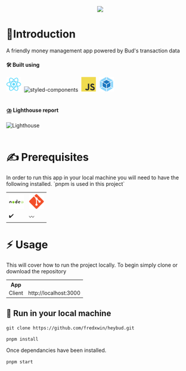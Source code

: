 <div id="header" align="center">
   <img src="https://thewealthmosaic.s3.amazonaws.com/media/Logo_Bud_transparant.png" width="300"/> 
</div>
<div id="intro">
   <h1>
      📖Introduction
   </h1>
   <p>
      A friendly money management app powered by Bud's transaction data
   </p>
</div>
<div id="intro">
   <h4>🛠️ Built using</h4>
   <img src="https://github.com/devicons/devicon/blob/master/icons/react/react-original.svg" title="React" alt="React" width="40" height="40"/>&nbsp;
   <img src="https://styled-components.com/logo.png" title="styled-components" alt="styled-components" width="40" height="40"/>&nbsp;
   <img src="https://github.com/devicons/devicon/blob/master/icons/javascript/javascript-original.svg" title="JavaScript" alt="JavaScript" width="40" height="40"/>&nbsp;
   <img src="https://github.com/devicons/devicon/blob/master/icons/webpack/webpack-original.svg" title="NodeJS" alt="Webpack" width="40" height="40"/>&nbsp;
</div>

<div>
   <br />
   <h4>⛈️ Lighthouse report </h4>
   <img src="https://heybud-app.s3.eu-west-2.amazonaws.com/report.PNG" title="Lighthouse" alt="Lighthouse"/>
</div>

<br />
<div id="prerequisites">
   <h1> ✍️ Prerequisites</h1>
   <p>In order to run this app in your local machine you will need to have the following installed. `pnpm is used in this project`</p>
   <table>
      <tr>
         <th><img src="https://github.com/devicons/devicon/blob/master/icons/nodejs/nodejs-original-wordmark.svg" href="https://nodejs.org/en/" title="NodeJS" alt="NodeJS" width="40" height="40"/></th>
         <th><img href="https://git-scm.com/" src="https://github.com/devicons/devicon/blob/master/icons/git/git-original.svg" title="Git" alt="Git" width="40" height="40"/></th>
      </tr>
      <tr>
         <td>✔️</td>
         <td>〰️</td>
      </tr>
   </table>
</div>
<div id="Usage">
   <h1>⚡ Usage</h1>
   <p>This will cover how to run the project locally. To begin simply clone or download the repository</p>
   <table>
      <tr>
         <th>App</th>
      </tr>
      <tr>
         <td>Client</td>
         <td>http://localhost:3000</td>
      </tr>
   </table>
   <h2>🔌 Run in your local machine</h2>
</div>

```
git clone https://github.com/fredxwin/heybud.git
```

```
pnpm install
```

<div>
   <p>Once dependancies have been installed.
</div>

```
pnpm start
```
